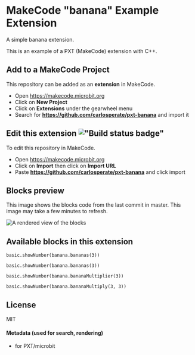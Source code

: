 # MakeCode "banana" Example Extension

A simple banana extension.

This is an example of a PXT (MakeCode) extension with C++.

## Add to a MakeCode Project

This repository can be added as an **extension** in MakeCode.

- Open https://makecode.microbit.org
- Click on **New Project**
- Click on **Extensions** under the gearwheel menu
- Search for **https://github.com/carlosperate/pxt-banana** and import it

## Edit this extension !["Build status badge"](https://github.com/carlosperate/pxt-banana/workflows/MakeCode/badge.svg)

To edit this repository in MakeCode.

- Open https://makecode.microbit.org
- Click on **Import** then click on **Import URL**
- Paste **https://github.com/carlosperate/pxt-banana** and click import

## Blocks preview

This image shows the blocks code from the last commit in master.
This image may take a few minutes to refresh.

![A rendered view of the blocks](https://github.com/carlosperate/pxt-banana/raw/master/.github/makecode/blocks.png)

## Available blocks in this extension

```blocks
basic.showNumber(banana.bananas(3))
```

```sig
basic.showNumber(banana.bananas(3))
```

```blocks
basic.showNumber(banana.bananaMultiplier(3))
```

```blocks
basic.showNumber(banana.bananaMultiply(3, 3))
```

## License

MIT

#### Metadata (used for search, rendering)

* for PXT/microbit

<script src="https://makecode.com/gh-pages-embed.js"></script>
<script>makeCodeRender("{{ site.makecode.home_url }}", "{{ site.github.owner_name }}/{{ site.github.repository_name }}");</script>
